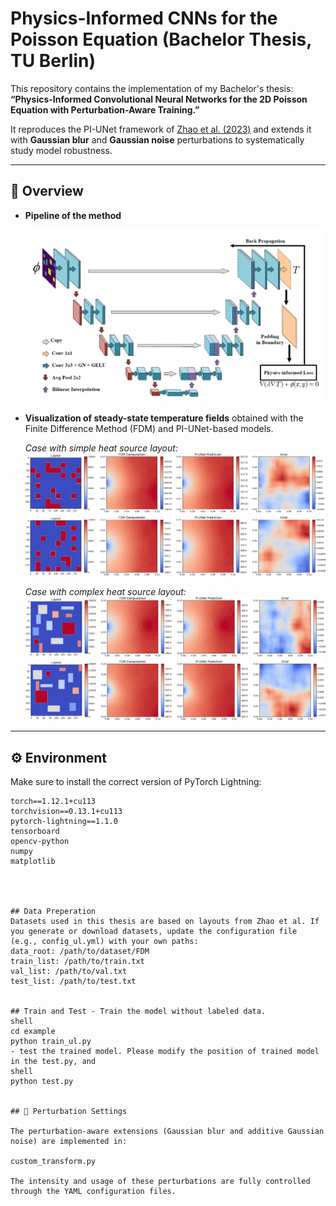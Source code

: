 # Physics-Informed CNNs for the Poisson Equation (Bachelor Thesis, TU Berlin)

This repository contains the implementation of my Bachelor's thesis:  
**“Physics-Informed Convolutional Neural Networks for the 2D Poisson Equation with Perturbation-Aware Training.”**

It reproduces the PI-UNet framework of [Zhao et al. (2023)](https://doi.org/10.1016/j.engappai.2022.105516) and extends it with **Gaussian blur** and **Gaussian noise** perturbations to systematically study model robustness.  

---

## 📌 Overview

- **Pipeline of the method**  

  ![pipeline](figures/pipeline.png)

- **Visualization of steady-state temperature fields** obtained with the Finite Difference Method (FDM) and PI-UNet-based models.  

  *Case with simple heat source layout:*  
  ![simple](figures/simple.png)  

  *Case with complex heat source layout:*  
  ![complex](figures/complex.png)  

---

## ⚙️ Environment

Make sure to install the correct version of PyTorch Lightning:  

```shell
torch==1.12.1+cu113
torchvision==0.13.1+cu113
pytorch-lightning==1.1.0
tensorboard
opencv-python
numpy
matplotlib




## Data Preperation
Datasets used in this thesis are based on layouts from Zhao et al. If you generate or download datasets, update the configuration file (e.g., config_ul.yml) with your own paths:
data_root: /path/to/dataset/FDM
train_list: /path/to/train.txt
val_list: /path/to/val.txt
test_list: /path/to/test.txt


## Train and Test - Train the model without labeled data.
shell
cd example
python train_ul.py
- test the trained model. Please modify the position of trained model in the test.py, and
shell
python test.py


## 🔧 Perturbation Settings

The perturbation-aware extensions (Gaussian blur and additive Gaussian noise) are implemented in:

custom_transform.py

The intensity and usage of these perturbations are fully controlled through the YAML configuration files.  
